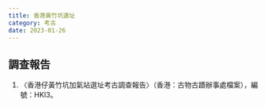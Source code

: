 ```yaml
---
title: 香港黃竹坑遺址
category: 考古
date: 2023-01-26
---
```

## 調查報告
1. 〈香港仔黃竹坑加氣站選址考古調查報告〉（香港：古物古蹟辦事處檔案），編號：HKI3。